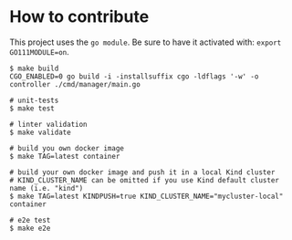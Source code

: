 # How to contribute

This project uses the `go module`. Be sure to have it activated with: `export GO111MODULE=on`.

```shell
$ make build
CGO_ENABLED=0 go build -i -installsuffix cgo -ldflags '-w' -o controller ./cmd/manager/main.go

# unit-tests
$ make test

# linter validation
$ make validate

# build you own docker image
$ make TAG=latest container

# build your own docker image and push it in a local Kind cluster
# KIND_CLUSTER_NAME can be omitted if you use Kind default cluster name (i.e. "kind")
$ make TAG=latest KINDPUSH=true KIND_CLUSTER_NAME="mycluster-local" container

# e2e test
$ make e2e
```
